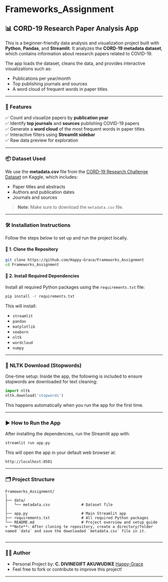 # Frameworks_Assignment

## 📊 CORD-19 Research Paper Analysis App

This is a beginner-friendly data analysis and visualization project built with **Python**, **Pandas**, and **Streamlit**. It analyzes the **CORD-19 metadata dataset**, which contains information about research papers related to COVID-19.

The app loads the dataset, cleans the data, and provides interactive visualizations such as:
- Publications per year/month
- Top publishing journals and sources
- A word cloud of frequent words in paper titles

---

### 🚀 Features

✅ Count and visualize papers by **publication year**  
✅ Identify **top journals** and **sources** publishing COVID-19 papers  
✅ Generate a **word cloud** of the most frequent words in paper titles  
✅ Interactive filters using **Streamlit sidebar**  
✅ Raw data preview for exploration  

---

### 📦 Dataset Used

We use the **metadata.csv** file from the [CORD-19 Research Challenge Dataset](https://www.kaggle.com/allen-institute-for-ai/CORD-19-research-challenge) on Kaggle, which includes:

- Paper titles and abstracts  
- Authors and publication dates  
- Journals and sources  

> **Note**: Make sure to download the `metadata.csv` file.

---

### 🛠️ Installation Instructions

Follow the steps below to set up and run the project locally.

#### 🔹 1. Clone the Repository

```bash
git clone https://github.com/Happy-Grace/Frameworks_Assignment
cd Frameworks_Assignment
```

#### 🔹 2. Install Required Dependencies

Install all required Python packages using the `requirements.txt` file:

```bash
pip install -r requirements.txt
```

This will install:

* `streamlit`
* `pandas`
* `matplotlib`
* `seaborn`
* `nltk`
* `wordcloud`
* `numpy`

---

### 🧠 NLTK Download (Stopwords)

One-time setup: Inside the app, the following is included to ensure stopwords are downloaded for text cleaning:

```python
import nltk
nltk.download('stopwords')
```

This happens automatically when you run the app for the first time.

---

### ▶️ How to Run the App

After installing the dependencies, run the Streamlit app with:

```bash
streamlit run app.py
```

This will open the app in your default web browser at:

```
http://localhost:8501
```

---

### 🗂️ Project Structure

```
Frameworks_Assignment/
│
├── data/
│   └── metadata.csv              # Dataset file
│
├── app.py                        # Main Streamlit app
├── requirements.txt              # All required Python packages
└── README.md                     # Project overview and setup guide
> **Note**: After cloning te repository, create a directory/folder named `data` and save the downloaded `metadata.csv` file in it.
 
```

---

### 👨‍💻 Author

- Personal Project by: 
**C. DIVINEGIFT AKUWUDIKE**
[Happy-Grace](https://github.com/Happy-Grace/Frameworks_Assignment)
- Feel free to fork or contribute to improve this project!

---


